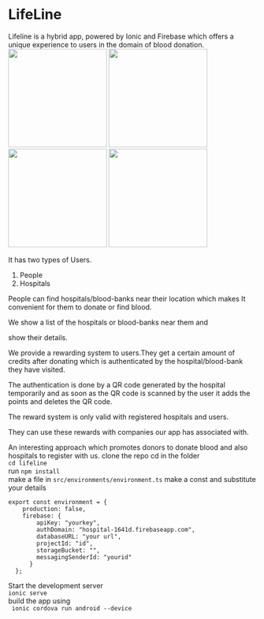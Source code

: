 
# LifeLine
Lifeline is a hybrid app, powered by Ionic and Firebase which offers a unique experience to users in the domain of blood donation.
<img src="https://user-images.githubusercontent.com/25224201/109686490-53e44100-7b50-11eb-92e4-309e71b6d4f8.png" width="200px">
<img src="https://user-images.githubusercontent.com/25224201/109686491-547cd780-7b50-11eb-9087-b5dc2c4e795a.png" width="200px">
<img src="https://user-images.githubusercontent.com/25224201/109686492-547cd780-7b50-11eb-9038-c5bf877785b9.png" width="200px">
<img src="https://user-images.githubusercontent.com/25224201/109686493-547cd780-7b50-11eb-9244-61a098cf1c31.png" width="200px">

It has two types of Users.

1. People
2. Hospitals



People can find hospitals/blood-banks near their location which makes It convenient for them to donate or find blood.

We show a list of the hospitals or blood-banks near them and

show their details.



We provide a rewarding system to users.They get a certain amount of credits after donating which is authenticated by the hospital/blood-bank they have visited.

The authentication is done by a QR code generated by the hospital temporarily and as soon as the QR code is scanned by the user it adds the points and deletes the QR code.

The reward system is only valid with registered hospitals and users.



They can use these rewards with companies our app has associated with.

An interesting approach which promotes donors to donate blood and also hospitals to register with us.
clone the repo
cd in the folder   
`cd lifeline`   
run `npm install`   
make a file in `src/environments/environment.ts` make a const and substitute your details
```
export const environment = {
    production: false,
    firebase: {
        apiKey: "yourkey",
        authDomain: "hospital-1641d.firebaseapp.com",
        databaseURL: "your url",
        projectId: "id",
        storageBucket: "",
        messagingSenderId: "yourid"
      }
  };
```
Start the development server   
`ionic serve`  
 build the app using  
` ionic cordova run android --device`

